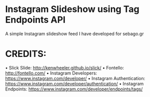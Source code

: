 Instagram Slideshow using Tag Endpoints API
===========================================

A simple Instagram slideshow feed I have developed for sebago.gr

CREDITS:
========

• Slick Slide: http://kenwheeler.github.io/slick/
• Fontello: http://fontello.com/
• Instagram Developers: https://www.instagram.com/developer/
• Instagram Authentication: https://www.instagram.com/developer/authentication/
• Instagram Endpoints: https://www.instagram.com/developer/endpoints/tags/